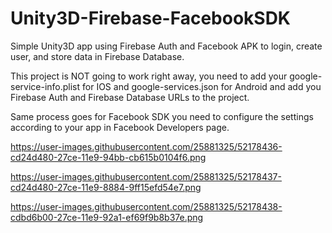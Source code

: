 # Unity3D-Firebase-FacebookSDK
 Simple Unity3D app using Firebase Auth and Facebook APK to login, create user, and store data in Firebase Database.
 
 
This project is NOT going to work right away, you need to add your google-service-info.plist for IOS and google-services.json for Android and add you Firebase Auth and Firebase Database URLs to the project.

Same process goes for Facebook SDK you need to configure the settings according to your app in Facebook Developers page.


https://user-images.githubusercontent.com/25881325/52178436-cd24d480-27ce-11e9-94bb-cb615b0104f6.png

https://user-images.githubusercontent.com/25881325/52178437-cd24d480-27ce-11e9-8884-9ff15efd54e7.png

https://user-images.githubusercontent.com/25881325/52178438-cdbd6b00-27ce-11e9-92a1-ef69f9b8b37e.png

